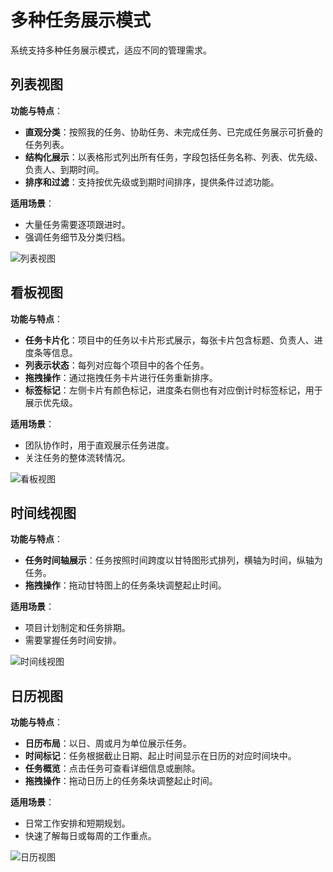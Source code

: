 

# 多种任务展示模式

系统支持多种任务展示模式，适应不同的管理需求。

## 列表视图
**功能与特点**：
- **直观分类**：按照我的任务、协助任务、未完成任务、已完成任务展示可折叠的任务列表。
- **结构化展示**：以表格形式列出所有任务，字段包括任务名称、列表、优先级、负责人、到期时间。
- **排序和过滤**：支持按优先级或到期时间排序，提供条件过滤功能。

**适用场景**：
- 大量任务需要逐项跟进时。
- 强调任务细节及分类归档。


![列表视图](/images/pro_vimo_1.png)

## 看板视图
**功能与特点**：
- **任务卡片化**：项目中的任务以卡片形式展示，每张卡片包含标题、负责人、进度条等信息。
- **列表示状态**：每列对应每个项目中的各个任务。
- **拖拽操作**：通过拖拽任务卡片进行任务重新排序。
- **标签标记**：左侧卡片有颜色标记，进度条右侧也有对应倒计时标签标记，用于展示优先级。

**适用场景**：
- 团队协作时，用于直观展示任务进度。
- 关注任务的整体流转情况。

![看板视图](/images/pro_vimo_2.png)

## 时间线视图
**功能与特点**：
- **任务时间轴展示**：任务按照时间跨度以甘特图形式排列，横轴为时间，纵轴为任务。
- **拖拽操作**：拖动甘特图上的任务条块调整起止时间。

**适用场景**：
- 项目计划制定和任务排期。
- 需要掌握任务时间安排。

![时间线视图](/images/pro_vimo_3.png)

## 日历视图

 **功能与特点**：

- **日历布局**：以日、周或月为单位展示任务。
- **时间标记**：任务根据截止日期、起止时间显示在日历的对应时间块中。
- **任务概览**：点击任务可查看详细信息或删除。
- **拖拽操作**：拖动日历上的任务条块调整起止时间。

**适用场景**：
- 日常工作安排和短期规划。
- 快速了解每日或每周的工作重点。

![日历视图](/images/pro_vimo_4.png)
